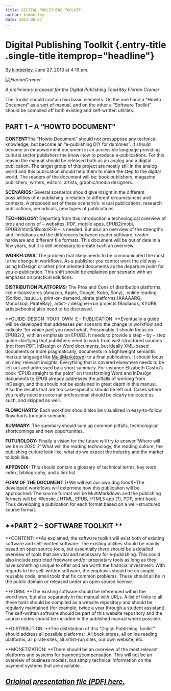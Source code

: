 ```yaml
---
title: DIGITAL PUBLISHING TOOLKIT
author: kimberley
date: 2013-06-27
...
```


# Digital Publishing Toolkit {.entry-title .single-title itemprop="headline"}

By [kimberley](http://networkcultures.org/digitalpublishing/author/kimberley/ "Posts by kimberley"),
June 27, 2013 at 4:19 pm.

*![FlorianCramer](imgs/MG_5572-e1372343511153.jpg)*

*A preliminary proposal for the Digital Publishing Toolkitby Florian
Cramer*

The Toolkit should contain two basic elements. On the one hand a “Howto
Document” as a sort of manual, and on the other a “Software Toolkit”
should be compiled off both existing and self-written utilities.

## **PART 1 – A “HOWTO DOCUMENT”**

**CONTENT**The “Howto Document” should not presuppose any technical
knowledge, but become an “e-publishing DIY for dummies”. It should
become an empowerment document in an accessible language providing
cultural sector publishers the know-how to produce e-publications. For
this reason the manual should be released both as an analog and a
digital publication. The target group of this project are mostly still
in the analog world and this publication should help them to make the
step to the digital world. The readers of the document will be: book
publishers, magazine publishers, writers, editors, artists,
graphic/media designers.

**SCENARIOS:** Several scenarios should give insight in the different
possibilities of e-publishing in relation to different circumstances and
contexts. A proposed set of these scenario’s: visual publications,
research publications, periodicals, new types of publications.

**TECHNOLOGY:** Departing from this introduction a technological
overview of pros and cons of – websites, PDF, mobile apps, EPUB2/mobi,
EPUB3/html5/iBook/KF8 – is needed. But also an overview of the strengths
and limitations and the differences between reader software, reader
hardware and different file formats. This document will be out of date
in a few years, but it is still necessary to create such an overview.

**WORKFLOWS:** The problem that likely needs to be communicated the most
is the change in workflows. As a publisher you cannot work the old way –
using InDesign or other print oriented documents as the departure point
for you e-publication. This shift should be explained per scenario with
an emphasis on practical solutions.

**DISTRIBUTION PLATFORMS:** The Pros and Cons of distribution platforms,
like e-bookstores (Amazon, Apple, Google, Kobo, Sony),  online reading
(Scribd , Issuu…), print-on-demand, pirate platforms (AAAAARG, Monoskop,
PirateBay), artist- / designer-run projects (Badlands, KYUR8,
artistsebooks) also need to be discussed.

**GUIDE: DESIGN  YOUR  OWN  E – PUBLICATION: **Eventually a guide will
be developed that addresses per scenario the change in workflow and
indicate ‘for which part you need what’. Presumably it should focus on
EPUB2/3, with an emphasis on EPUB3. It needs to provide a step – by –
step guide clarifying that publishers need to work from well-structured
sources (not from PDF, InDesign or Word documents, but ideally XML-based
documents or more pragmatically, documents in a lightweight semantic
markup language like
[MultiMarkdown](http://fletcherpenney.net/multimarkdown/)) to a final
publication. It should focus on new, relevant insights: Everything that
is covered elsewhere needs to be left out and addressed by a short
summary. For instance Elizabeth Castro’s book “EPUB straight to the
point” on transforming Word and InDesign documents to EPUB already
addresses the pitfalls of working from InDesign, and this should not be
explained in great depth in this manual. Also the results that are too
case-specific should be left out. Cases where you really need an
external professional should be clearly indicated as such, and skipped
as well.

**FLOWCHARTS:** Each workflow should also be visualized in
easy-to-follow flowcharts for each scenario.

**SUMMARY:** The summary should sum up common pitfalls, technological
shortcomings and new opportunities.

**FUTUROLOGY:** Finally a vision for the future will try to answer
‘Where will we be in 2020..?’ What will the reading technology, the
reading culture, the publishing culture look like, what do we expect the
industry and the market to look like.

**APPENDIX:** This should contain a glossary of technical terms, key
word index, bibliography, and a link list.

**FORM OF THE DOCUMENT** (*We will eat our own dog food!)*The developed
workflows will determine how this publication will be approached: The
source format will be MultiMarkdown and the publishing formats will be:
Website / HTML, EPUB, HTML5 app (?), PDF, print book. Thus developing a
publication for each format based on a well-structured source format.

## **PART 2 – SOFTWARE TOOLKIT **

**CONTENT: **As explained, the software toolkit will exist both of
existing software and self-written software. The existing utilities
should be mainly based on open source tools, but essentially there
should be a detailed overview of tools that are vital and necessary for
e-publishing. This could also include restricted freeware and/or
proprietary tools as long as they have something unique to offer and are
worth the financial investment. With regards to the self-written
software, the emphasis should be on simple, reusable code, small tools
that fix common problems. These should all be in the public domain or
released under an open source license.

**FORM: **The existing software should be referenced within the
workflows, but also separately in the manual with URLs. A list of links
to all these tools should be compiled as a website repository and should
be regularly maintained (for example, twice a year through a student
assistant). The self-written software should be part of this website
repository and the source codes should be included in the published
manual where possible.

**DISTRIBUTION: **The distribution of this “Digital Publishing Toolkit”
should address all possible platforms:  All book stores, all online
reading platforms, all pirate sites, all artist-run sites, our own
website, etc.

**MONETIZATION: **There should be an overview of the most relevant
platforms and systems for payment/compensation. This will not be an
overview of business models, but simply technical information on the
payment systems that are available.

## *[Original presentation file (PDF) here.](http://networkcultures.org/digitalpublishing/wp-content/uploads/sites/26/2013/06/presentation-overview-toolkit.pdf)*
